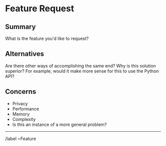# Feature Request

## Summary

What is the feature you'd like to request?

## Alternatives

Are there other ways of accomplishing the same end? Why is this solution superior? For example, would it make more sense for this to use the Python API?

## Concerns

* Privacy
* Performance
* Memory
* Complexity
* Is this an instance of a more general problem?

---
/label ~Feature
